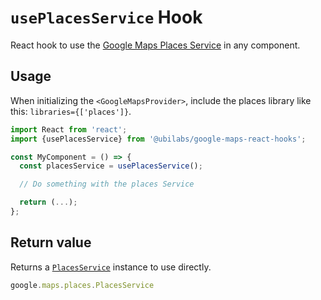 # `usePlacesService` Hook

React hook to use the [Google Maps Places Service](https://developers.google.com/maps/documentation/javascript/reference/places-service) in any component.

## Usage

When initializing the `<GoogleMapsProvider>`, include the places library like this: `libraries={['places']}`.

```jsx
import React from 'react';
import {usePlacesService} from '@ubilabs/google-maps-react-hooks';

const MyComponent = () => {
  const placesService = usePlacesService();

  // Do something with the places Service

  return (...);
};
```

## Return value

Returns a [`PlacesService`](google.maps.places.PlacesService) instance to use directly.

```TypeScript
google.maps.places.PlacesService
```
